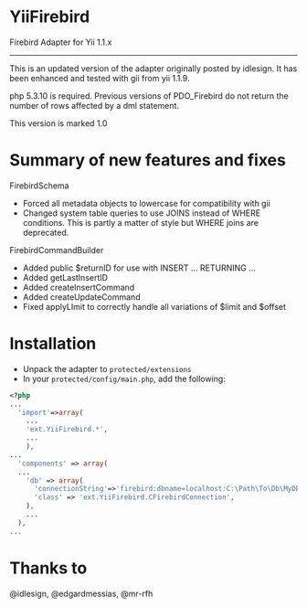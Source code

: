 YiiFirebird
===========

Firebird Adapter for Yii 1.1.x
******************************

This is an updated version of the adapter originally posted by
idlesign. It has been enhanced and tested with gii from yii 1.1.9.

php 5.3.10 is required. Previous versions of PDO_Firebird do
not return the number of rows affected by a dml statement.

This version is marked 1.0


Summary of new features and fixes
==============================================

FirebirdSchema
* Forced all metadata objects to lowercase for compatibility with gii
* Changed system table queries to use JOINS instead of WHERE conditions.
   This is partly a matter of style but WHERE joins are deprecated.

FirebirdCommandBuilder
* Added public $returnID for use with INSERT ... RETURNING ...
* Added getLastInsertID
* Added createInsertCommand
* Added createUpdateCommand
* Fixed applyLImit to correctly handle all variations of $limit and $offset


Installation
========

* Unpack the adapter to `protected/extensions`
* In your `protected/config/main.php`, add the following:

```php
<?php
...
  'import'=>array(
    ...
    'ext.YiiFirebird.*',
    ...
	),
...
  'components' => array(
  ...
    'db' => array(
      'connectionString'=>'firebird:dbname=localhost:C:\Path\To\Db\MyDB.GDB',
      'class' => 'ext.YiiFirebird.CFirebirdConnection',
    ),
    ...
  ),
...
```

Thanks to
=========

@idlesign, @edgardmessias, @mr-rfh
